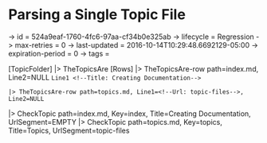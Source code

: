 # Parsing a Single Topic File

-> id = 524a9eaf-1760-4fc6-97aa-cf34b0e325ab
-> lifecycle = Regression
-> max-retries = 0
-> last-updated = 2016-10-14T10:29:48.6692129-05:00
-> expiration-period = 0
-> tags = 

[TopicFolder]
|> TheTopicsAre
    [Rows]
    |> TheTopicsAre-row path=index.md, Line2=NULL
    ``` Line1
    <!--Title: Creating Documentation-->
    ```

    |> TheTopicsAre-row path=topics.md, Line1=<!--Url: topic-files-->, Line2=NULL

|> CheckTopic path=index.md, Key=index, Title=Creating Documentation, UrlSegment=EMPTY
|> CheckTopic path=topics.md, Key=topics, Title=Topics, UrlSegment=topic-files
~~~
